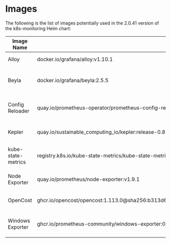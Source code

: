 # Images

The following is the list of images potentially used in the 2.0.41 version of the k8s-monitoring Helm chart:

| Image Name | Repository | Feature |
| ---------- | ---------- | ------- |
| Alloy | docker.io/grafana/alloy:v1.10.1 | Always used. The telemetry data collector. |
| Beyla | docker.io/grafana/beyla:2.5.5 | Automatically instruments apps on the cluster, generating metrics and traces. Enabled with `autoInstrumentation.beyla.enabled=true`. |
| Config Reloader | quay.io/prometheus-operator/prometheus-config-reloader:v0.81.0 | Alloy sidecar that reloads the Alloy configuration upon changes. Enabled with `alloy-____.configReloader.enabled=true`. |
| Kepler | quay.io/sustainable_computing_io/kepler:release-0.8.0 | Gathers energy metrics for Kubernetes objects. Enabled with `clusterMetrics.kepler.enabled=true`. |
| kube-state-metrics | registry.k8s.io/kube-state-metrics/kube-state-metrics:v2.16.0 | Gathers Kubernetes cluster object metrics. Enabled with `clusterMetrics.kube-state-metrics.deploy=true`. |
| Node Exporter | quay.io/prometheus/node-exporter:v1.9.1 | Gathers Kubernetes cluster node metrics. Enabled with `clusterMetrics.node-exporter.deploy=true`. |
| OpenCost | ghcr.io/opencost/opencost:1.113.0@sha256:b313d6d320058bbd3841a948fb636182f49b46df2368d91e2ae046ed03c0f83c | Gathers cost metrics for Kubernetes objects. Enabled with `clusterMetrics.opencost.enabled=true`. |
| Windows Exporter | ghcr.io/prometheus-community/windows-exporter:0.31.2 | Gathers Kubernetes cluster node metrics for Windows nodes. Enabled with `clusterMetrics.windows-exporter.deploy=true`. |

